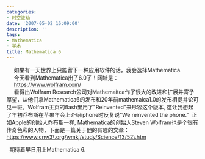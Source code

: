 ```yaml
---
categories:
- 时空波动
date: '2007-05-02 16:09:00'
description: ''
tags:
- Mathematica
- 学术
title: Mathematica 6
---
```

     如果有一天世界上只能留下一种应用软件的话，我会选择Mathematica.  
     今天看到Mathematica出了6\.0了！网址是：  
     https://www.wolfram.com/  
     看得出Wolfram Research公司对Mathemaitca作了很大的改进和扩展并寄予厚望，从他们拿Mathematica6的发布和20年前mathemaica1\.0的发布相提并论可见一斑。Wolfram主页的flash里用了"Reinvented"来形容这个版本, 这让我想起了年初乔布斯在苹果年会上介绍iphone时反复说“We reinvented the phone."  正如Apple的创始人乔布斯一样, Mathematica的创始人Steven Wolfram也是个很有传奇色彩的人物，下面是一篇关于他的有趣的文章：  
https://www.cnw3\.org/wmkj/study/Science/13/52\.htm  
  
  期待着早日用上Mathematica 6\.  
  


